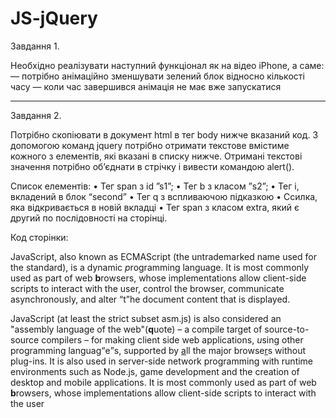 # JS-jQuery

Завдання 1.

Необхідно реалізувати наступний функціонал як на відео iPhone, а саме:
—  потрібно анімаційно зменшувати зелений блок відносно кількості часу 
—  коли час завершився анімація не має вже запускатися
________________________________________
Завдання 2.

Потрібно скопіювати в документ html в тег body нижче вказаний код. З допомогою команд jquery потрібно отримати текстове вмістиме кожного з елементів, які вказані в списку нижче. Отримані текстові значення потрібно об’єднати в стрічку і вивести командою alert().

Cписок елементів:
•	Тег span з id ”s1”;
•	Тег b з класом ”s2”;
•	Тег i, вкладений в блок “second”
•	Тег q з вспливаючою підказкою
•	Ссилка, яка відкривається в новій вкладці
•	Тег span з класом extra, який є другий по послідовності на сторінці.

Код сторінки:

<div id="first"><p>JavaScript, also known as ECMAScript (the untrademarked name used for the standard), is a dynamic <i>p</i>rogramming language. It is most <span>c</span>ommonly used as part of web <b>b</b>rowsers, whose implementations allow client-side scripts to interact with the user, control the browser, communicate asynchronously, and alter <q>t</q>he document <span class="extra">c</span>ontent that is displayed.</p></div> 
<div id="second">
<span id="s1">J</span>avaScript (at least the strict subset asm.js) is also considered an "assembly language of the web"(<b class="s2">q</b>uote) – a compile target of source-to-source compilers – for making client side web applications, <i>u</i>sing other programming languag<q title="hello">e</q>s, supported by <a href="#" target="_self">a</a>ll the major browse<a href="#" target="_blank">r</a>s without plug-ins. It is also used in server-side network programming with runtime environments such as Node.js, game development and the creation of desktop and mobile applications. It is most commonl<span class="extra">y</span> used as part of web <b>b</b>rowsers, whose implementations allow client-side scripts to interact with the user</div>  
